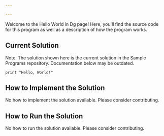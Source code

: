 ```yaml
---

---
```


Welcome to the Hello World in Dg page! Here, you'll find the source code for this program as well as a description of how the program works.

## Current Solution

Note: The solution shown here is the current solution in the Sample Programs repository. Documentation below may be outdated.

```Dg
print "Hello, World!"

```

## How to Implement the Solution

No how to implement the solution available. Please consider contributing.

## How to Run the Solution

No how to run the solution available. Please consider contributing.